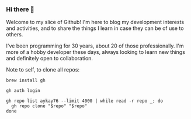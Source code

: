 ### Hi there 👋

Welcome to my slice of Github! I'm here to blog my development interests and activities, and to share the things I learn in case they can be of use to others.

I've been programming for 30 years, about 20 of those professionally. I'm more of a hobby developer these days, always looking to learn new things and definitely open to collaboration.

Note to self, to clone all repos:

```
brew install gh

gh auth login

gh repo list aykay76 --limit 4000 | while read -r repo _; do
  gh repo clone "$repo" "$repo"
done
```
